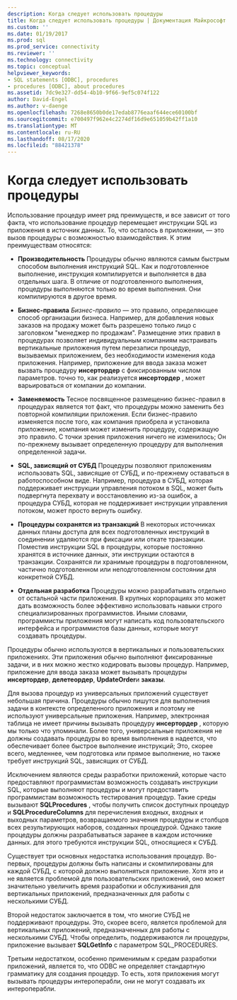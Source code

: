 ```yaml
---
description: Когда следует использовать процедуры
title: Когда следует использовать процедуры | Документация Майкрософт
ms.custom: ''
ms.date: 01/19/2017
ms.prod: sql
ms.prod_service: connectivity
ms.reviewer: ''
ms.technology: connectivity
ms.topic: conceptual
helpviewer_keywords:
- SQL statements [ODBC], procedures
- procedures [ODBC], about procedures
ms.assetid: 7dc9e327-dd54-4b10-9f66-9ef5c074f122
author: David-Engel
ms.author: v-daenge
ms.openlocfilehash: 7268e8650b0de17edab8776eaaf644ece60100bf
ms.sourcegitcommit: e700497f962e4c2274df16d9e651059b42ff1a10
ms.translationtype: MT
ms.contentlocale: ru-RU
ms.lasthandoff: 08/17/2020
ms.locfileid: "88421378"
---
```

# <a name="when-to-use-procedures"></a>Когда следует использовать процедуры
Использование процедур имеет ряд преимуществ, и все зависит от того факта, что использование процедур перемещает инструкции SQL из приложения в источник данных. То, что осталось в приложении, — это вызов процедуры с возможностью взаимодействия. К этим преимуществам относятся:  
  
-   **Производительность** Процедуры обычно являются самым быстрым способом выполнения инструкций SQL. Как и подготовленное выполнение, инструкция компилируется и выполняется в два отдельных шага. В отличие от подготовленного выполнения, процедуры выполняются только во время выполнения. Они компилируются в другое время.  
  
-   **Бизнес-правила** *Бизнес-правило* — это правило, определяющее способ организации бизнеса. Например, для добавления новых заказов на продажу может быть разрешено только лицо с заголовком "менеджер по продажам". Размещение этих правил в процедурах позволяет индивидуальным компаниям настраивать вертикальные приложения путем перезаписи процедур, вызываемых приложением, без необходимости изменения кода приложения. Например, приложение для ввода заказа может вызвать процедуру **инсертордер** с фиксированным числом параметров. точно то, как реализуется **инсертордер** , может варьироваться от компании до компании.  
  
-   **Заменяемость** Тесное посвященное размещению бизнес-правил в процедурах является тот факт, что процедуры можно заменить без повторной компиляции приложения. Если бизнес-правило изменяется после того, как компания приобрела и установила приложение, компания может изменить процедуру, содержащую это правило. С точки зрения приложения ничего не изменилось; Он по-прежнему вызывает определенную процедуру для выполнения определенной задачи.  
  
-   **SQL, зависящий от СУБД** Процедуры позволяют приложениям использовать SQL, зависящие от СУБД, и по-прежнему оставаться в работоспособном виде. Например, процедура в СУБД, которая поддерживает инструкции управления потоком в SQL, может быть подвергнута перехвату и восстановлению из-за ошибок, а процедура СУБД, которая не поддерживает инструкции управления потоком, может просто вернуть ошибку.  
  
-   **Процедуры сохранятся из транзакций** В некоторых источниках данных планы доступа для всех подготовленных инструкций в соединении удаляются при фиксации или откате транзакции. Поместив инструкции SQL в процедуры, которые постоянно хранятся в источнике данных, эти инструкции остаются в транзакции. Сохранятся ли хранимые процедуры в подготовленном, частично подготовленном или неподготовленном состоянии для конкретной СУБД.  
  
-   **Отдельная разработка** Процедуры можно разрабатывать отдельно от остальной части приложения. В крупных корпорациях это может дать возможность более эффективно использовать навыки строго специализированных программистов. Иными словами, программисты приложения могут написать код пользовательского интерфейса и программистов базы данных, которые могут создавать процедуры.  
  
 Процедуры обычно используются в вертикальных и пользовательских приложениях. Эти приложения обычно выполняют фиксированные задачи, и в них можно жестко кодировать вызовы процедур. Например, приложение для ввода заказа может вызывать процедуры **инсертордер**, **делетеордер**, **UpdateOrder**и **заказы**.  
  
 Для вызова процедур из универсальных приложений существует небольшая причина. Процедуры обычно пишутся для выполнения задачи в контексте определенного приложения и поэтому не используют универсальные приложения. Например, электронная таблица не имеет причины вызывать процедуру **инсертордер** , которую мы только что упоминали. Более того, универсальные приложения не должны создавать процедуры во время выполнения в надеется, что обеспечивает более быстрое выполнение инструкций; Это, скорее всего, медленнее, чем подготовка или прямое выполнение, но также требует инструкций SQL, зависящих от СУБД.  
  
 Исключением являются среды разработки приложений, которые часто предоставляют программистам возможность создавать инструкции SQL, которые выполняют процедуры и могут предоставить программистам возможность тестирования процедур. Такие среды вызывают **SQLProcedures** , чтобы получить список доступных процедур и **SQLProcedureColumns** для перечисления входных, входных и выходных параметров, возвращаемого значения процедуры и столбцов всех результирующих наборов, созданных процедурой. Однако такие процедуры должны разрабатываться заранее в каждом источнике данных. для этого требуются инструкции SQL, относящиеся к СУБД.  
  
 Существует три основных недостатка использования процедур. Во-первых, процедуры должны быть написаны и скомпилированы для каждой СУБД, с которой должно выполняться приложение. Хотя это и не является проблемой для пользовательских приложений, оно может значительно увеличить время разработки и обслуживания для вертикальных приложений, предназначенных для работы с несколькими СУБД.  
  
 Второй недостаток заключается в том, что многие СУБД не поддерживают процедуры. Это, скорее всего, является проблемой для вертикальных приложений, предназначенных для работы с несколькими СУБД. Чтобы определить, поддерживаются ли процедуры, приложение вызывает **SQLGetInfo** с параметром SQL_PROCEDURES.  
  
 Третьим недостатком, особенно применимым к средам разработки приложений, является то, что ODBC не определяет стандартную грамматику для создания процедур. То есть, хотя приложения могут вызывать процедуры интероперабли, они не могут создавать их интероперабли.
